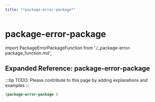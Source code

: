 ```yaml
---
title: "*package-error-package*"
---
```


# package-error-package

import PackageErrorPackageFunction from './_package-error-package_function.md';

<PackageErrorPackageFunction />

## Expanded Reference: package-error-package

:::tip
TODO: Please contribute to this page by adding explanations and examples
:::

```lisp
(package-error-package )
```
